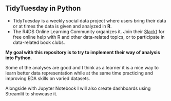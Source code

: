 ## TidyTuesday in Python

  - TidyTuesday is a weekly social data project where users bring their data or at times the data is given and analyzed in **R**.
  - The R4DS Online Learning Community organizes it. Join their [Slack](https://r4ds.io/join)) for free online help with R and other data-related topics, or to participate in data-related book clubs.

**My goal with this repository is to try to implement their way of analysis into Python**. 

Some of the analyses are good and I think as a learner it is a nice way to learn better data representation while at the same time practicing and improving EDA skills on varied datasets.

Alongside with Jupyter Notebook I will also create dashboards using Streamlit to showcase it.
